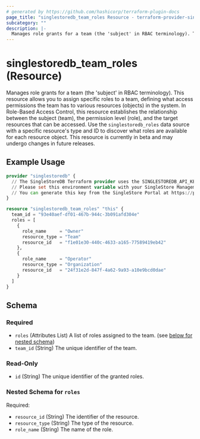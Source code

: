 ```yaml
---
# generated by https://github.com/hashicorp/terraform-plugin-docs
page_title: "singlestoredb_team_roles Resource - terraform-provider-singlestoredb"
subcategory: ""
description: |-
  Manages role grants for a team (the 'subject' in RBAC terminology). This resource allows you to assign specific roles to a team, defining what access permissions the team has to various resources (objects) in the system. In Role-Based Access Control, this resource establishes the relationship between the subject (team), the permission level (role), and the target resources that can be accessed. Use the singlestoredb_roles data source with a specific resource's type and ID to discover what roles are available for each resource object. This resource is currently in beta and may undergo changes in future releases.
---
```


# singlestoredb_team_roles (Resource)

Manages role grants for a team (the 'subject' in RBAC terminology). This resource allows you to assign specific roles to a team, defining what access permissions the team has to various resources (objects) in the system. In Role-Based Access Control, this resource establishes the relationship between the subject (team), the permission level (role), and the target resources that can be accessed. Use the `singlestoredb_roles` data source with a specific resource's type and ID to discover what roles are available for each resource object. This resource is currently in beta and may undergo changes in future releases.

## Example Usage

```terraform
provider "singlestoredb" {
  // The SingleStoreDB Terraform provider uses the SINGLESTOREDB_API_KEY environment variable for authentication.
  // Please set this environment variable with your SingleStore Management API key.
  // You can generate this key from the SingleStore Portal at https://portal.singlestore.com/organizations/org-id/api-keys.
}

resource "singlestoredb_team_roles" "this" {
  team_id = "93e40aef-df01-467b-944c-3b091afd304e"
  roles = [
    {
      role_name     = "Owner"
      resource_type = "Team"
      resource_id   = "f1e01e30-440c-4633-a165-77589419eb42"
    },
    {
      role_name     = "Operator"
      resource_type = "Organization"
      resource_id   = "24f31e2d-847f-4a62-9a93-a10e9bcd0dae"
    }
  ]
}
```

<!-- schema generated by tfplugindocs -->
## Schema

### Required

- `roles` (Attributes List) A list of roles assigned to the team. (see [below for nested schema](#nestedatt--roles))
- `team_id` (String) The unique identifier of the team.

### Read-Only

- `id` (String) The unique identifier of the granted roles.

<a id="nestedatt--roles"></a>
### Nested Schema for `roles`

Required:

- `resource_id` (String) The identifier of the resource.
- `resource_type` (String) The type of the resource.
- `role_name` (String) The name of the role.
